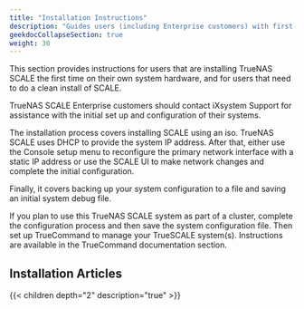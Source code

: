 ```yaml
---
title: "Installation Instructions"
description: "Guides users (including Enterprise customers) with first-time TrueNAS SCALE installations."
geekdocCollapseSection: true
weight: 30
---
```


This section provides instructions for users that are installing TrueNAS SCALE the first time on their own system hardware, and for users that need to do a clean install of SCALE. 

TrueNAS SCALE Enterprise customers should contact iXsystem Support for assistance with the initial set up and configuration of their systems.

The installation process covers installing SCALE using an <file>iso</file>. TrueNAS SCALE uses DHCP to provide the system IP address. After that, either use the Console setup menu to reconfigure the primary network interface with a static IP address or use the SCALE UI to make network changes and complete the initial configuration. 

Finally, it covers backing up your system configuration to a file and saving an initial system debug file.

If you plan to use this TrueNAS SCALE system as part of a cluster, complete the configuration process and then save the system configuration file. 
Then set up TrueCommand to manage your TrueSCALE system(s). Instructions are available in the TrueCommand documentation section.

## Installation Articles

{{< children depth="2" description="true" >}}